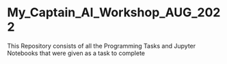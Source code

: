# My_Captain_AI_Workshop_AUG_2022
This Repository consists of  all the Programming Tasks and Jupyter Notebooks that were given as a task to complete
